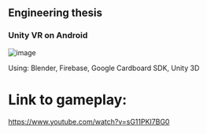 ## Engineering thesis

### Unity VR on Android 

![image](https://user-images.githubusercontent.com/50525581/123773900-44da8900-d8cd-11eb-8b5c-a6b922fd5be3.png)

Using: Blender, Firebase, Google Cardboard SDK, Unity 3D

# Link to gameplay:
https://www.youtube.com/watch?v=sG11PKI7BG0
